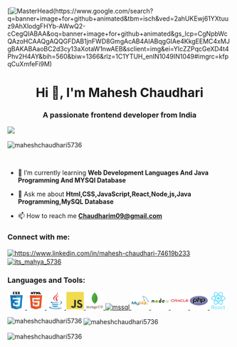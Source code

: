 [![MasterHead](https://1.bp.blogspot.com/-7A4WynwLsM...)(https://www.google.com/search?q=banner+image+for+github+animated&tbm=isch&ved=2ahUKEwj61YXtuuz9AhXlodgFHYb-AWwQ2-cCegQIABAA&oq=banner+image+for+github+animated&gs_lcp=CgNpbWcQAzoHCAAQgAQQGFDAB1jnFWD8GmgAcAB4AIABqgGIAe4KkgEEMC4xMJgBAKABAaoBC2d3cy13aXotaW1nwAEB&sclient=img&ei=YlcZZPqcGeXD4t4Phv2H4AY&bih=560&biw=1366&rlz=1C1YTUH_enIN1049IN1049#imgrc=kfpqCuXmfeFi9M)
<h1 align="center">Hi 👋, I'm Mahesh Chaudhari</h1>
<h3 align="center">A passionate frontend developer from India</h3>
<img align="right alt="coding" width="400" src="https://cdn.dribbble.com/users/1162077/screenshots/3848914/programmer.gif"> 

<p align="left"> <img src="https://komarev.com/ghpvc/?username=maheshchaudhari5736&label=Profile%20views&color=0e75b6&style=flat" alt="maheshchaudhari5736" /> </p>

<p align="left"> <a href="https://twitter.com/" target="blank"><img src="https://img.shields.io/twitter/follow/?logo=twitter&style=for-the-badge" alt="" /></a> </p>

- 🌱 I’m currently learning **Web Development Languages And Java Programming And MYSQl Database**

- 💬 Ask me about **Html,CSS,JavaScript,React,Node,js,Java Programming,MySQL Database**

- 📫 How to reach me **Chaudharim09@gmail.com**

<h3 align="left">Connect with me:</h3>
<p align="left">
<a href="https://linkedin.com/in/https://www.linkedin.com/in/mahesh-chaudhari-74619b233" target="blank"><img align="center" src="https://raw.githubusercontent.com/rahuldkjain/github-profile-readme-generator/master/src/images/icons/Social/linked-in-alt.svg" alt="https://www.linkedin.com/in/mahesh-chaudhari-74619b233" height="30" width="40" /></a>
<a href="https://instagram.com/its_mahya_5736" target="blank"><img align="center" src="https://raw.githubusercontent.com/rahuldkjain/github-profile-readme-generator/master/src/images/icons/Social/instagram.svg" alt="its_mahya_5736" height="30" width="40" /></a>
</p>

<h3 align="left">Languages and Tools:</h3>
<p align="left"> <a href="https://www.w3schools.com/css/" target="_blank" rel="noreferrer"> <img src="https://raw.githubusercontent.com/devicons/devicon/master/icons/css3/css3-original-wordmark.svg" alt="css3" width="40" height="40"/> </a> <a href="https://www.w3.org/html/" target="_blank" rel="noreferrer"> <img src="https://raw.githubusercontent.com/devicons/devicon/master/icons/html5/html5-original-wordmark.svg" alt="html5" width="40" height="40"/> </a> <a href="https://www.java.com" target="_blank" rel="noreferrer"> <img src="https://raw.githubusercontent.com/devicons/devicon/master/icons/java/java-original.svg" alt="java" width="40" height="40"/> </a> <a href="https://developer.mozilla.org/en-US/docs/Web/JavaScript" target="_blank" rel="noreferrer"> <img src="https://raw.githubusercontent.com/devicons/devicon/master/icons/javascript/javascript-original.svg" alt="javascript" width="40" height="40"/> </a> <a href="https://www.mongodb.com/" target="_blank" rel="noreferrer"> <img src="https://raw.githubusercontent.com/devicons/devicon/master/icons/mongodb/mongodb-original-wordmark.svg" alt="mongodb" width="40" height="40"/> </a> <a href="https://www.microsoft.com/en-us/sql-server" target="_blank" rel="noreferrer"> <img src="https://www.svgrepo.com/show/303229/microsoft-sql-server-logo.svg" alt="mssql" width="40" height="40"/> </a> <a href="https://www.mysql.com/" target="_blank" rel="noreferrer"> <img src="https://raw.githubusercontent.com/devicons/devicon/master/icons/mysql/mysql-original-wordmark.svg" alt="mysql" width="40" height="40"/> </a> <a href="https://nodejs.org" target="_blank" rel="noreferrer"> <img src="https://raw.githubusercontent.com/devicons/devicon/master/icons/nodejs/nodejs-original-wordmark.svg" alt="nodejs" width="40" height="40"/> </a> <a href="https://www.oracle.com/" target="_blank" rel="noreferrer"> <img src="https://raw.githubusercontent.com/devicons/devicon/master/icons/oracle/oracle-original.svg" alt="oracle" width="40" height="40"/> </a> <a href="https://www.php.net" target="_blank" rel="noreferrer"> <img src="https://raw.githubusercontent.com/devicons/devicon/master/icons/php/php-original.svg" alt="php" width="40" height="40"/> </a> <a href="https://reactjs.org/" target="_blank" rel="noreferrer"> <img src="https://raw.githubusercontent.com/devicons/devicon/master/icons/react/react-original-wordmark.svg" alt="react" width="40" height="40"/> </a> </p>

<p><img align="left" src="https://github-readme-stats.vercel.app/api/top-langs?username=maheshchaudhari5736&show_icons=true&locale=en&layout=compact" alt="maheshchaudhari5736" /></p>

<p>&nbsp;<img align="center" src="https://github-readme-stats.vercel.app/api?username=maheshchaudhari5736&show_icons=true&locale=en" alt="maheshchaudhari5736" /></p>

<p><img align="center" src="https://github-readme-streak-stats.herokuapp.com/?user=maheshchaudhari5736&" alt="maheshchaudhari5736" /></p>

